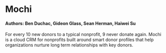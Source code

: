 # Mochi
#### Authors: Ben Duchac, Gideon Glass, Sean Herman, Haiwei Su
For every 10 new donors to a typical nonprofit, 9 never donate again. Mochi is a cloud CRM for nonprofits built around smart donor profiles that help organizations nurture long term relationships with key donors.
